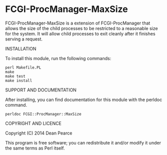 FCGI-ProcManager-MaxSize
========================

FCGI-ProcManager-MaxSize is a extension of FCGI-ProcManager that 
allows the size of the child processes to be restricted to a 
reasonable size for the system. It will allow child processes
to exit cleanly after it finishes serving a request.

INSTALLATION

To install this module, run the following commands:

	perl Makefile.PL
	make
	make test
	make install

SUPPORT AND DOCUMENTATION

After installing, you can find documentation for this module with the
perldoc command.

    perldoc FCGI::ProcManager::MaxSize

COPYRIGHT AND LICENCE

Copyright (C) 2014 Dean Pearce

This program is free software; you can redistribute it and/or modify it
under the same terms as Perl itself.
